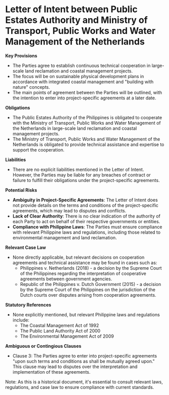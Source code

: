 **Letter of Intent between Public Estates Authority and Ministry of Transport, Public Works and Water Management of the Netherlands**
=====================================

**Key Provisions**

* The Parties agree to establish continuous technical cooperation in large-scale land reclamation and coastal management projects.
* The focus will be on sustainable physical development plans in accordance with integrated coastal management and "building with nature" concepts.
* The main points of agreement between the Parties will be outlined, with the intention to enter into project-specific agreements at a later date.

**Obligations**

* The Public Estates Authority of the Philippines is obligated to cooperate with the Ministry of Transport, Public Works and Water Management of the Netherlands in large-scale land reclamation and coastal management projects.
* The Ministry of Transport, Public Works and Water Management of the Netherlands is obligated to provide technical assistance and expertise to support the cooperation.

**Liabilities**

* There are no explicit liabilities mentioned in the Letter of Intent. However, the Parties may be liable for any breaches of contract or failure to fulfill their obligations under the project-specific agreements.

**Potential Risks**

* **Ambiguity in Project-Specific Agreements**: The Letter of Intent does not provide details on the terms and conditions of the project-specific agreements, which may lead to disputes and conflicts.
* **Lack of Clear Authority**: There is no clear indication of the authority of each Party to act on behalf of their respective governments or entities.
* **Compliance with Philippine Laws**: The Parties must ensure compliance with relevant Philippine laws and regulations, including those related to environmental management and land reclamation.

**Relevant Case Law**

* None directly applicable, but relevant decisions on cooperation agreements and technical assistance may be found in cases such as:
	+ Philippines v. Netherlands (2018) - a decision by the Supreme Court of the Philippines regarding the interpretation of cooperative agreements between government agencies.
	+ Republic of the Philippines v. Dutch Government (2015) - a decision by the Supreme Court of the Philippines on the jurisdiction of the Dutch courts over disputes arising from cooperation agreements.

**Statutory References**

* None explicitly mentioned, but relevant Philippine laws and regulations include:
	+ The Coastal Management Act of 1992
	+ The Public Land Authority Act of 2000
	+ The Environmental Management Act of 2009

**Ambiguous or Contingious Clauses**

* Clause 3: The Parties agree to enter into project-specific agreements "upon such terms and conditions as shall be mutually agreed upon." This clause may lead to disputes over the interpretation and implementation of these agreements.

Note: As this is a historical document, it's essential to consult relevant laws, regulations, and case law to ensure compliance with current standards.